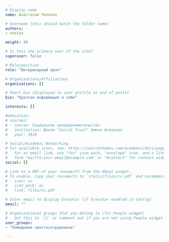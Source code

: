 ```yaml
---
# Display name
name: Анастасия Чалапко

# Username (this should match the folder name)
authors:
- nastya

weight: 40

# Is this the primary user of the site?
superuser: false

# Role/position
role: "Ветеринарный врач"

# Organizations/Affiliations
organizations: []

# Short bio (displayed in user profile at end of posts)
bio: "Краткая информация о себе"

interests: []

#education:
# courses:
# - course: Социальное предпринимательство
#   institution: Школа "Social Trust" Эмина Аскерова
#   year: 2019

# Social/Academic Networking
# For available icons, see: https://sourcethemes.com/academic/docs/page-builder/#icons
#   For an email link, use "fas" icon pack, "envelope" icon, and a link in the
#   form "mailto:your-email@example.com" or "#contact" for contact widget.
social: []

# Link to a PDF of your resume/CV from the About widget.
# To enable, copy your resume/CV to `static/files/cv.pdf` and uncomment the lines below.
# - icon: cv
#   icon_pack: ai
#   link: files/cv.pdf

# Enter email to display Gravatar (if Gravatar enabled in Config)
email: ""

# Organizational groups that you belong to (for People widget)
#   Set this to `[]` or comment out if you are not using People widget.
user_groups:
- "Помощники хвостосотрудников"

---
```

